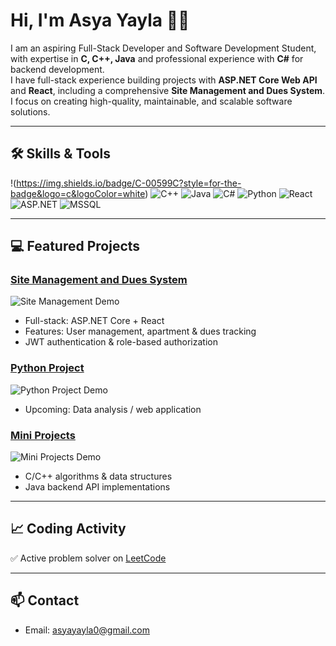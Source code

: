 # Hi, I'm Asya Yayla 👩‍💻

I am an aspiring Full-Stack Developer and Software Development Student, with expertise in **C, C++, Java** and professional experience with **C#** for backend development.  
I have full-stack experience building projects with **ASP.NET Core Web API** and **React**, including a comprehensive **Site Management and Dues System**.  
I focus on creating high-quality, maintainable, and scalable software solutions.

---

## 🛠️ Skills & Tools
!(https://img.shields.io/badge/C-00599C?style=for-the-badge&logo=c&logoColor=white)
![C++](https://img.shields.io/badge/C++-00599C?style=for-the-badge&logo=c%2B%2B&logoColor=white)
![Java](https://img.shields.io/badge/Java-F89820?style=for-the-badge&logo=java&logoColor=white)
![C#](https://img.shields.io/badge/C%23-239120?style=for-the-badge&logo=c-sharp&logoColor=white)
![Python](https://img.shields.io/badge/Python-3776AB?style=for-the-badge&logo=python&logoColor=white)
![React](https://img.shields.io/badge/React-61DAFB?style=for-the-badge&logo=react&logoColor=20232A)
![ASP.NET](https://img.shields.io/badge/ASP.NET-512BD4?style=for-the-badge&logo=dot-net&logoColor=white)
![MSSQL](https://img.shields.io/badge/MSSQL-007ACC?style=for-the-badge&logo=microsoft-sql-server&logoColor=white)

---

## 💻 Featured Projects

### [Site Management and Dues System](https://github.com/asyayla/site-management)
![Site Management Demo](https://via.placeholder.com/400x200.png?text=Site+Management+Demo)
- Full-stack: ASP.NET Core + React
- Features: User management, apartment & dues tracking
- JWT authentication & role-based authorization

### [Python Project](https://github.com/asyayla/python-project)
![Python Project Demo](https://via.placeholder.com/400x200.png?text=Python+Project+Demo)
- Upcoming: Data analysis / web application

### [Mini Projects](https://github.com/asyayla/mini-projects)
![Mini Projects Demo](https://via.placeholder.com/400x200.png?text=Mini+Projects+Demo)
- C/C++ algorithms & data structures
- Java backend API implementations

---

## 📈 Coding Activity
✅ Active problem solver on [LeetCode](https://leetcode.com/asyayla)  

---

## 📫 Contact
- Email: asyayayla0@gmail.com  
